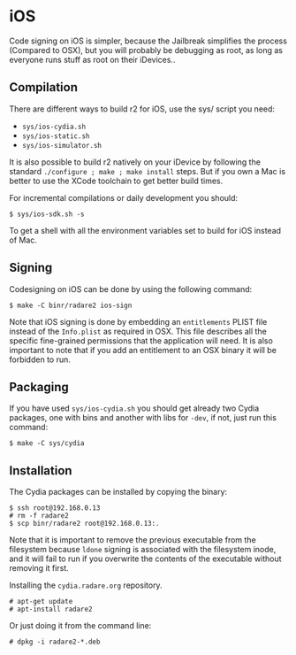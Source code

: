 iOS
===

Code signing on iOS is simpler, because the Jailbreak simplifies the process (Compared to OSX), but you will probably be debugging as root, as long as everyone runs stuff as root on their iDevices..

Compilation
-----------

There are different ways to build r2 for iOS, use the sys/ script you need:

* `sys/ios-cydia.sh`
* `sys/ios-static.sh`
* `sys/ios-simulator.sh`

It is also possible to build r2 natively on your iDevice by following the standard `./configure ; make ; make install` steps. But if you own a Mac is better to use the XCode toolchain to get better build times.

For incremental compilations or daily development you should:

	$ sys/ios-sdk.sh -s

To get a shell with all the environment variables set to build for iOS instead of Mac.

Signing
-------

Codesigning on iOS can be done by using the following command:

	$ make -C binr/radare2 ios-sign

Note that iOS signing is done by embedding an `entitlements` PLIST file instead of the `Info.plist` as required in OSX. This file describes all the specific fine-grained permissions that the application will need. It is also important to note that if you add an entitlement to an OSX binary it will be forbidden to run.

Packaging
---------
If you have used `sys/ios-cydia.sh` you should get already two Cydia packages, one with bins and another with libs for `-dev`, if not, just run this command:

	$ make -C sys/cydia

Installation
------------

The Cydia packages can be installed by copying the binary:

	$ ssh root@192.168.0.13
	# rm -f radare2
	$ scp binr/radare2 root@192.168.0.13:.

Note that it is important to remove the previous executable from the filesystem because `ldone` signing is associated with the filesystem inode, and it will fail to run if you overwrite the contents of the executable without removing it first.

Installing the `cydia.radare.org` repository.

	# apt-get update
	# apt-install radare2

Or just doing it from the command line:

	# dpkg -i radare2-*.deb

